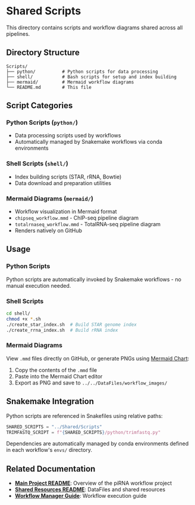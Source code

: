 # Shared Scripts

This directory contains scripts and workflow diagrams shared across all pipelines.

## Directory Structure

```
Scripts/
├── python/          # Python scripts for data processing
├── shell/           # Bash scripts for setup and index building
├── mermaid/         # Mermaid workflow diagrams
└── README.md        # This file
```

## Script Categories

### **Python Scripts** (`python/`)
- Data processing scripts used by workflows
- Automatically managed by Snakemake workflows via conda environments

### **Shell Scripts** (`shell/`)
- Index building scripts (STAR, rRNA, Bowtie)
- Data download and preparation utilities

### **Mermaid Diagrams** (`mermaid/`)
- Workflow visualization in Mermaid format
- `chipseq_workflow.mmd` - ChIP-seq pipeline diagram
- `totalrnaseq_workflow.mmd` - TotalRNA-seq pipeline diagram
- Renders natively on GitHub

## Usage

### **Python Scripts**
Python scripts are automatically invoked by Snakemake workflows - no manual execution needed.

### **Shell Scripts**
```bash
cd shell/
chmod +x *.sh
./create_star_index.sh  # Build STAR genome index
./create_rrna_index.sh  # Build rRNA index
```

### **Mermaid Diagrams**
View `.mmd` files directly on GitHub, or generate PNGs using [Mermaid Chart](https://www.mermaidchart.com/):
1. Copy the contents of the `.mmd` file
2. Paste into the Mermaid Chart editor
3. Export as PNG and save to `../../DataFiles/workflow_images/`

## Snakemake Integration

Python scripts are referenced in Snakefiles using relative paths:
```python
SHARED_SCRIPTS = "../Shared/Scripts"
TRIMFASTQ_SCRIPT = f"{SHARED_SCRIPTS}/python/trimfastq.py"
```

Dependencies are automatically managed by conda environments defined in each workflow's `envs/` directory.

## Related Documentation

- **[Main Project README](../../README.md)**: Overview of the piRNA workflow project
- **[Shared Resources README](../README.md)**: DataFiles and shared resources
- **[Workflow Manager Guide](../../WORKFLOW_MANAGER.md)**: Workflow execution guide
